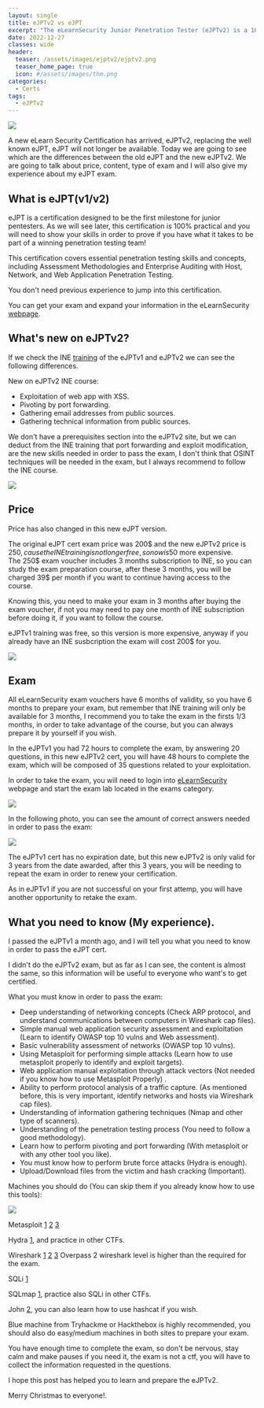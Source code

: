 ```yaml
---
layout: single
title: eJPTv2 vs eJPT
excerpt: "The eLearnSecurity Junior Penetration Tester (eJPTv2) is a 100% practical certification on penetration testing and information security essentials. By passing the exam, a cyber security professional proves to employers they are ready for a rewarding new career."
date: 2022-12-27
classes: wide
header:
  teaser: /assets/images/ejptv2/ejptv2.png
  teaser_home_page: true
  icon: #/assets/images/thm.png
categories:
  - Certs
tags:
  - eJPTv2
---
```


![](/assets/images/ejptv2/banner.png)

A new eLearn Security Certification has arrived, eJPTv2, replacing the well known eJPT, eJPT will not longer be available. Today we are going to see which are the differences between the old eJPT and the new eJPTv2. We are going to talk about price, content, type of exam and I will also give my experience about my eJPT exam.

## What is eJPT(v1/v2)

eJPT is a certification designed to be the first milestone for junior pentesters. As we will see later, this certification is 100% practical and you will need to show your skills in order to prove if you have what it takes to be part of a winning penetration testing team!

This certification covers essential penetration testing skills and concepts, including Assessment Methodologies and Enterprise Auditing with Host, Network, and Web Application Penetration Testing.

You don't need previous experience to jump into this certification.

You can get your exam and expand your information in the eLearnSecurity [webpage](https://ine.com/learning/certifications/internal/elearnsecurity-junior-penetration-tester-v2).

## What's new on eJPTv2?

If we check the INE [training](https://ine.com/learning/certifications/internal/elearnsecurity-junior-penetration-tester-v2) of the eJPTv1 and eJPTv2 we can see the following differences.

New on eJPTv2 INE course: 

* Exploitation of web app with XSS. 
* Pivoting by port forwarding.
* Gathering email addresses from public sources.
* Gathering technical information from public sources.

We don't have a prerequisites section into the eJPTv2 site, but we can deduct from the INE training that port forwarding and exploit modification, are the new skills needed in order to pass the exam, I don't think that OSINT techniques will be needed in the exam, but I always recommend to follow the INE course. 

![](/assets/images/ejptv2/requisites.PNG)

## Price

Price has also changed in this new eJPT version. 

The original eJPT cert exam price was 200$ and the new eJPTv2 price is 250$, cause the INE training is not longer free, so now is 50$ more expensive.\
The 250$ exam voucher includes 3 months subscription to INE, so you can study the exam preparation course, after these 3 months, you will be charged 39$ per month if you want to continue having access to the course. 

Knowing this, you need to make your exam in 3 months after buying the exam voucher, if not you may need to pay one month of INE subscription before doing it, if you want to follow the course. 

eJPTv1 training was free, so this version is more expensive, anyway if you already have an INE susbcription the exam will cost 200$ for you.

![](/assets/images/ejptv2/INEtraining.PNG)

## Exam

All eLearnSecurity exam vouchers have 6 months of validity, so you have 6 months to prepare your exam, but remember that INE training will only be available for 3 months, I recommend you to take the exam in the firsts 1/3 months, in order to take advantage of the course, but you can always prepare it by yourself if you wish.

In the eJPTv1 you had 72 hours to complete the exam, by answering 20 questions, in this new eJPTv2 cert, you will have 48 hours to complete the exam, which will be composed of 35 questions related to your exploitation.

In order to take the exam, you will need to login into [eLearnSecurity](https://elearnsecurity.com/product/ejpt-certification/) webpage and start the exam lab located in the exams category.

![](/assets/images/ejptv2/exam.PNG)

In the following photo, you can see the amount of correct answers needed in order to pass the exam:

![](/assets/images/ejptv2/correct.PNG)

The eJPTv1 cert has no expiration date, but this new eJPTv2 is only valid for 3 years from the date awarded, after this 3 years, you will be needing to repeat the exam in order to renew your certification.

As in eJPTv1 if you are not successful on your first attemp, you will have another opportunity to retake the exam.

## What you need to know (My experience).

I passed the eJPTv1 a month ago, and I will tell you what you need to know in order to pass the eJPT cert.

I didn't do the eJPTv2 exam, but as far as I can see, the content is almost the same, so this information will be useful to everyone who want's to get certified.

What you must know in order to pass the exam:

* Deep understanding of networking concepts (Check ARP protocol, and understand communications between computers in Wireshark cap files).
* Simple manual web application security assessment and exploitation (Learn to identify OWASP top 10 vulns and Web assessment).
* Basic vulnerability assessment of networks (OWASP top 10 vulns).
* Using Metasploit for performing simple attacks (Learn how to use metasploit properly to identify and exploit targets).
* Web application manual exploitation through attack vectors (Not needed if you know how to use Metasploit Properly) .
* Ability to perform protocol analysis of a traffic capture. (As mentioned before, this is very important, identify networks and hosts via Wireshark cap files). 
* Understanding of information gathering techniques (Nmap and other type of scanners).
* Understanding of the penetration testing process (You need to follow a good methodology).
* Learn how to perform pivoting and port forwarding (With metasploit or with any other tool you like).
* You must know how to perform brute force attacks (Hydra is enough).
* Upload/Download files from the victim and hash cracking (Important).

Machines you should do (You can skip them if you already know how to use this tools):

![](/assets/images/ejptv2/thm.jpg)

Metasploit [1](https://tryhackme.com/room/metasploitintro) [2](https://tryhackme.com/room/meterpreter) [3](https://tryhackme.com/room/metasploitexploitation)

Hydra [1](https://tryhackme.com/room/hydra), and practice in other CTFs.

Wireshark [1](https://tryhackme.com/room/wiresharkthebasics) [2](https://tryhackme.com/room/h4cked) [3](https://tryhackme.com/room/overpass2hacked) Overpass 2 wireshark level is higher than the required for the exam.

SQLi [1](https://tryhackme.com/room/sqlinjectionlm)

SQLmap [1](https://tryhackme.com/room/sqlmap), practice also SQLi in other CTFs.

John [2](https://tryhackme.com/room/johntheripper0), you can also learn how to use hashcat if you wish.

Blue machine from Tryhackme or Hackthebox is highly recommended, you should also do easy/medium machines in both sites to prepare your exam.

You have enough time to complete the exam, so don't be nervous, stay calm and make pauses if you need it, the exam is not a ctf, you will have to collect the information requested in the questions.

I hope this post has helped you to learn and prepare  the eJPTv2.

Merry Christmas to everyone!. 



